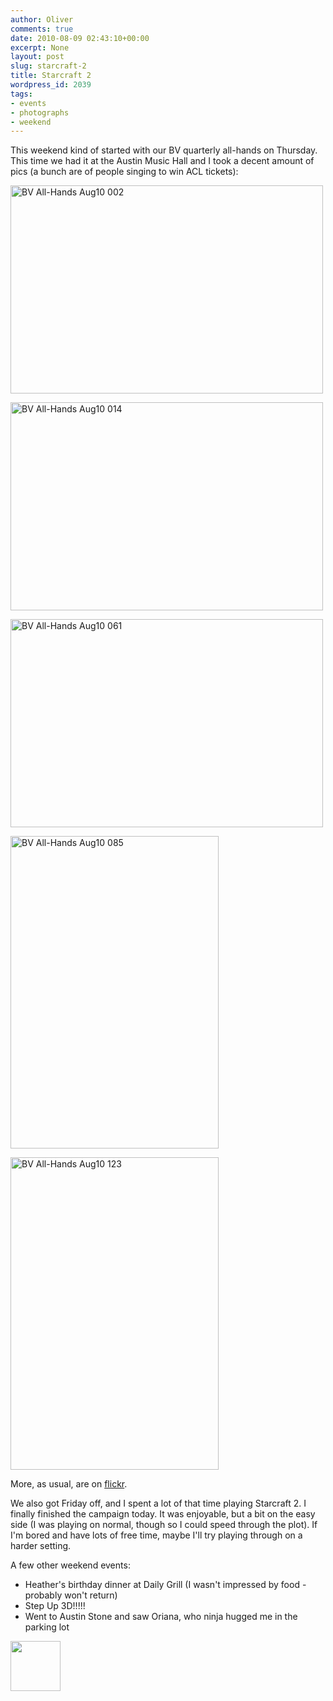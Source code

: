 ```yaml
---
author: Oliver
comments: true
date: 2010-08-09 02:43:10+00:00
excerpt: None
layout: post
slug: starcraft-2
title: Starcraft 2
wordpress_id: 2039
tags:
- events
- photographs
- weekend
---
```


This weekend kind of started with our BV quarterly all-hands on Thursday.  This time we had it at the Austin Music Hall and I took a decent amount of pics (a bunch are of people singing to win ACL tickets):

<a href="http://www.flickr.com/photos/owiber/4865524276/" title="BV All-Hands Aug10 002 by owiber, on Flickr"><img src="https://farm5.static.flickr.com/4081/4865524276_c2c4180ce3.jpg" width="500" height="333" alt="BV All-Hands Aug10 002" /></a>

<a href="http://www.flickr.com/photos/owiber/4865527938/" title="BV All-Hands Aug10 014 by owiber, on Flickr"><img src="https://farm5.static.flickr.com/4079/4865527938_86dd832fce.jpg" width="500" height="333" alt="BV All-Hands Aug10 014" /></a>

<a href="http://www.flickr.com/photos/owiber/4864925933/" title="BV All-Hands Aug10 061 by owiber, on Flickr"><img src="https://farm5.static.flickr.com/4079/4864925933_21fb851527.jpg" width="500" height="333" alt="BV All-Hands Aug10 061" /></a>

<a href="http://www.flickr.com/photos/owiber/4864933603/" title="BV All-Hands Aug10 085 by owiber, on Flickr"><img src="https://farm5.static.flickr.com/4140/4864933603_35f28ae0d0.jpg" width="333" height="500" alt="BV All-Hands Aug10 085" /></a>

<a href="http://www.flickr.com/photos/owiber/4865562198/" title="BV All-Hands Aug10 123 by owiber, on Flickr"><img src="https://farm5.static.flickr.com/4141/4865562198_3548ae9486.jpg" width="333" height="500" alt="BV All-Hands Aug10 123" /></a>

More, as usual, are on <a href="http://www.flickr.com/photos/owiber/sets/72157624666924316/with/4865562198/">flickr</a>.

We also got Friday off, and I spent a lot of that time playing Starcraft 2.  I finally finished the campaign today.  It was enjoyable, but a bit on the easy side (I was playing on normal, though so I could speed through the plot).  If I'm bored and have lots of free time, maybe I'll try playing through on a harder setting.

A few other weekend events:
<ul>
<li>Heather's birthday dinner at Daily Grill (I wasn't impressed by food - probably won't return)</li>
<li>Step Up 3D!!!!!</li>
<li>Went to Austin Stone and saw Oriana, who ninja hugged me in the parking lot</li>
</ul>

<a href="https://www.owiber.com/2010/08/08/starcraft-2/photo-on-2010-08-08-at-21-44/" rel="attachment wp-att-2042"><img src="https://www.owiber.com/wp-content/uploads/2010/08/Photo-on-2010-08-08-at-21.44-80x80.jpg" alt="" title="Photo on 2010-08-08 at 21.44" width="80" height="80" class="alignnone size-thumbnail wp-image-2042" /></a>